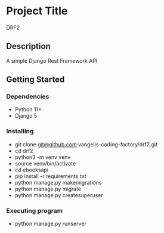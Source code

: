 # Project Title

DRF2

## Description

A simple Django Rest Framework API

## Getting Started

### Dependencies

* Python 11+
* Django 5

### Installing

* git clone git@github.com:vangelis-coding-factory/drf2.git
* cd drf2
* python3 -m venv venv
* source venv/bin/activate
* cd ebooksapi
* pip install -r requirements.txt
* python manage.py makemigrations
* python manage.py migrate
* python manage.py createsuperuser

### Executing program

* python manage.py runserver
